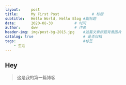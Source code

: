 ```yaml
---
layout:     post   				   
title:      My First Post 				# 标题 
subtitle:   Hello World, Hello Blog #副标题
date:       2020-08-30			# 时间
author:     dww					# 作者
header-img: img/post-bg-2015.jpg 	#这篇文章标题背景图片
catalog: true 						# 是否归档
tags:								#标签
    - 生活
---
```


## Hey
>这是我的第一篇博客
